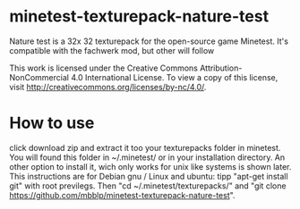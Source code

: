 # minetest-texturepack-nature-test
Nature test is a 32x 32 texturepack for the open-source game Minetest. It's compatible with the fachwerk mod, but other will follow

This work is licensed under the Creative Commons Attribution-NonCommercial 4.0 International License. To view a copy of this license, visit http://creativecommons.org/licenses/by-nc/4.0/.

# How to use
click download zip and extract it too your texturepacks folder in minetest. You will found this folder in ~/.minetest/ or in your installation directory.
An other option to install it, wich only works for unix like systems is shown later. This instructions are for Debian gnu / Linux and ubuntu:
tipp "apt-get install git" with root previlegs. 
Then "cd ~/.minetest/texturepacks/" and "git  clone https://github.com/mbblp/minetest-texturepack-nature-test".